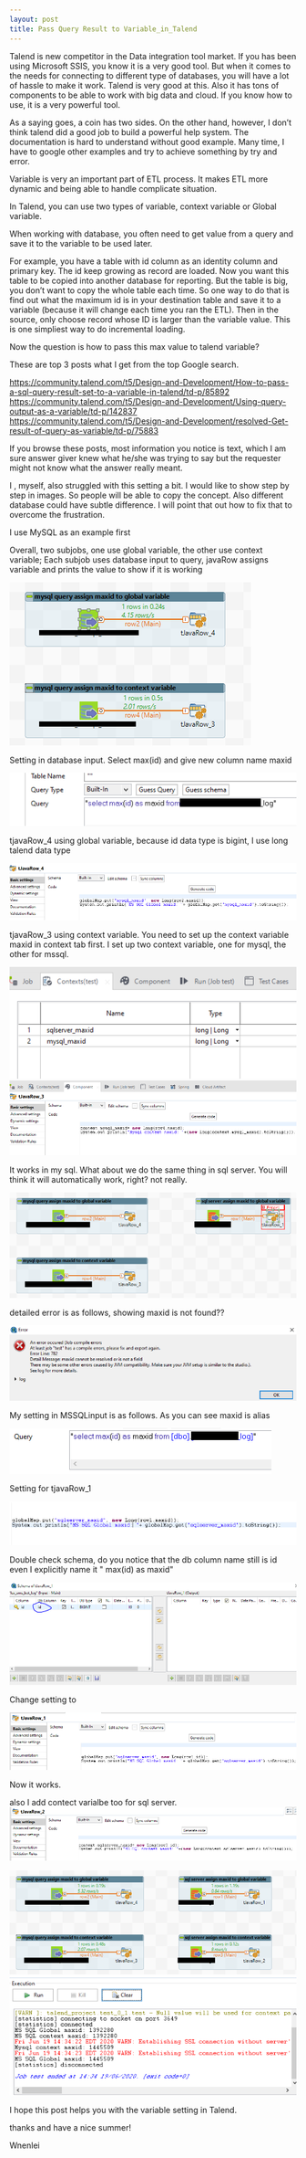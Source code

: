 ```yaml
---
layout: post
title: Pass Query Result to Variable_in_Talend
---
```


Talend is new competitor in the Data integration tool market. If you has been using Microsoft SSIS, you know it is a very good tool. But when it comes to the needs for connecting to different type of databases, you will have a lot of hassle to make it work. Talend is very good at this. Also it has tons of components to be able to work with big data and cloud. If you know how to use, it is a very powerful tool.  

As a saying goes, a coin has two sides. On the other hand, however, I don’t think talend did a good job to build a powerful help system. The documentation is hard to understand without good example. Many time, I have to google other examples and try to achieve something by try and error.  

Variable is very an important part of ETL process. It makes ETL more dynamic and being able to handle complicate situation.  

In Talend, you can use two types of variable, context variable or Global variable.  

When working with database,  you often need to get value from a query and save it to the variable to be used later.  

For example, you have a table with id column as an identity column and  primary key. The id keep growing as record are loaded.  Now you want this table to be copied into another database for reporting. But the table is big, you don’t want to copy the whole table each time.  So one way to do that is find out what the maximum id is in your destination table and save it to a variable (because it will change each time you ran the ETL). Then in the source, only choose record whose ID is larger than the variable value.  This is one simpliest way to do incremental loading.  

Now the question is how to pass this max value to talend variable? 

These are top 3 posts what I get from the top Google search.   

<https://community.talend.com/t5/Design-and-Development/How-to-pass-a-sql-query-result-set-to-a-variable-in-talend/td-p/85892>  
<https://community.talend.com/t5/Design-and-Development/Using-query-output-as-a-variable/td-p/142837>  
<https://community.talend.com/t5/Design-and-Development/resolved-Get-result-of-query-as-variable/td-p/75883>  

If you browse these posts, most information you notice is text, which I am sure answer giver knew what he/she was trying to say but the requester might not know what the answer really meant.  

I , myself, also struggled with this setting a bit.  I would like to show step by step in images. So people will be able to copy the concept.  Also different database could have subtle difference. I will point that out how to fix that to overcome the frustration.   


I use MySQL as an example first 

Overall, two subjobs, one use global variable, the other use context variable; Each subjob uses database input to query, javaRow assigns variable and prints the value to show if it is working

<img src="/images/blog36/mysql.png">   

Setting in database input.  Select max(id) and give new column name maxid  

<img src="/images/blog36/mysql_databaseinput.png">   

tjavaRow_4  using global variable,  because id data type is bigint,  I use long talend data type  

<img src="/images/blog36/mysql_java_row_global2.PNG">  

tjavaRow_3 using context variable. You need to set up the context variable maxid in context tab first.  I set up two context variable, one for mysql, the other for mssql.

<img src="/images/blog36/context_setting.PNG">  

<img src="/images/blog36/mysql_java_row_context2.PNG">  

It works in my sql.  What about we do the same thing in sql server. You will think it will automatically work, right?  not really.

<img src="/images/blog36/sql_server_error1.png">  

detailed error is as follows, showing maxid is not found??

<img src="/images/blog36/sql_server_error.PNG">  

My setting in MSSQLinput is as follows. As you can see maxid is alias 

<img src="/images/blog36/sqlserver_databaseinput2.png">  

Setting for tjavaRow_1  

<img src="/images/blog36/sql_server_java_row_global1a.PNG">   

Double check schema, do you notice that the db column name still is id even I explicitly name it " max(id) as maxid"  

<img src="/images/blog36/java_row_schema.PNG">  

Change setting to  

<img src="/images/blog36/sql_server_java_row_global1.PNG">  

Now it works. 

also I add contect varialbe too for sql server. 
<img src="/images/blog36/sql_server_java_row_context1.PNG">    


<img src="/images/blog36/success0.png">  

<img src="/images/blog36/success.PNG">  

I hope this post helps you with the variable setting in Talend.

thanks and have a nice summer!


Wnenlei

